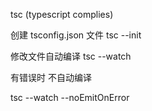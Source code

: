 
tsc   (typescript complies)

创建 tsconfig.json 文件
tsc --init  

修改文件自动编译
tsc --watch

有错误时 不自动编译

tsc  --watch --noEmitOnError

